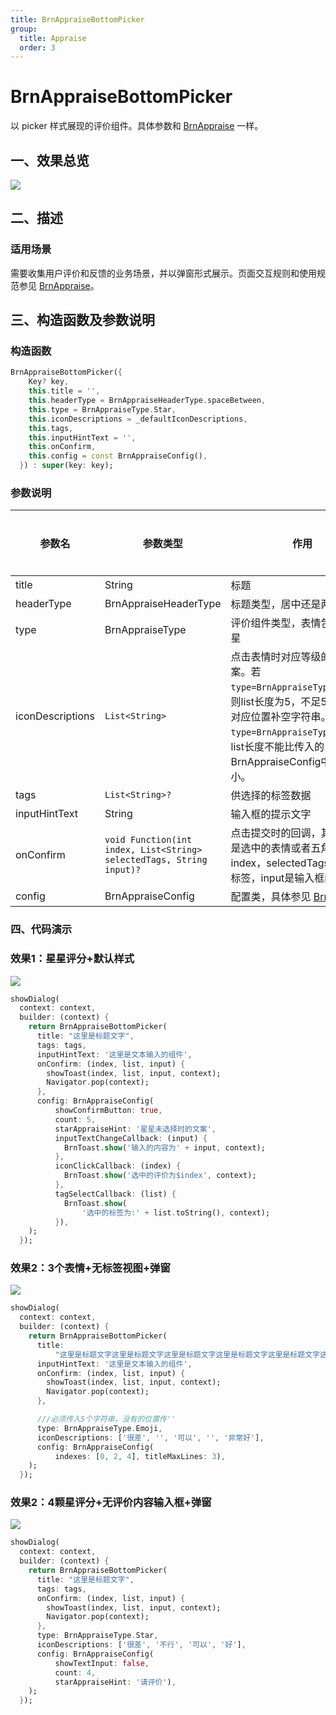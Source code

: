 ```yaml
---
title: BrnAppraiseBottomPicker
group:
  title: Appraise
  order: 3
---
```


# BrnAppraiseBottomPicker

以 picker 样式展现的评价组件。具体参数和 [BrnAppraise](../widgets/brn-appraise) 一样。

## 一、效果总览
![](./img/BrnAppraiseBottomPickerIntro.png)

## 二、描述

### 适用场景

需要收集用户评价和反馈的业务场景，并以弹窗形式展示。页面交互规则和使用规范参见 [BrnAppraise](../widgets/brn-appraise)。

## 三、构造函数及参数说明

### 构造函数

```dart
BrnAppraiseBottomPicker({
    Key? key,
    this.title = '',
    this.headerType = BrnAppraiseHeaderType.spaceBetween,
    this.type = BrnAppraiseType.Star,
    this.iconDescriptions = _defaultIconDescriptions,
    this.tags,
    this.inputHintText = '',
    this.onConfirm,
    this.config = const BrnAppraiseConfig(),
  }) : super(key: key);
```

### 参数说明

| **参数名** | **参数类型** | **作用** | **是否必填** | **默认值** |
| --- | --- | --- | --- | --- |
| title | String | 标题 | 否 | '' |
| headerType | BrnAppraiseHeaderType | 标题类型，居中还是两侧 | 否 | BrnAppraiseHeaderType.spaceBetween |
| type | BrnAppraiseType | 评价组件类型，表情包还是五角星 | 否 | BrnAppraiseType.Star |
| iconDescriptions | `List<String>` | 点击表情时对应等级的提示文案。若 `type=BrnAppraiseType.Emoji`，则list长度为5，不足5个时请在对应位置补空字符串。若 `type=BrnAppraiseType.Star`，list长度不能比传入的 BrnAppraiseConfig中的 count 小。 | 否 | ['不好', '还行', '满意', '很棒', '超惊喜'] |
| tags | `List<String>?` | 供选择的标签数据 | 否 | 无 |
| inputHintText | String | 输入框的提示文字 | 否 | '' |
| onConfirm | `void Function(int index, List<String> selectedTags, String input)?` | 点击提交时的回调，其中index是选中的表情或者五角星的index，selectedTags是选中的标签，input是输入框的内容 | 否 | 无 |
| config | BrnAppraiseConfig | 配置类，具体参见 [BrnAppraise](../widgets/brn-appraise) | 否 | BrnAppraiseConfig() |

### 四、代码演示

### 效果1：星星评分+默认样式

![](./img/BrnAppraiseBottomPickerDemo1.png)

```dart
showDialog(
  context: context,
  builder: (context) {
    return BrnAppraiseBottomPicker(
      title: "这里是标题文字",
      tags: tags,
      inputHintText: '这里是文本输入的组件',
      onConfirm: (index, list, input) {
        showToast(index, list, input, context);
        Navigator.pop(context);
      },
      config: BrnAppraiseConfig(
          showConfirmButton: true,
          count: 5,
          starAppraiseHint: '星星未选择时的文案',
          inputTextChangeCallback: (input) {
            BrnToast.show('输入的内容为' + input, context);
          },
          iconClickCallback: (index) {
            BrnToast.show('选中的评价为$index', context);
          },
          tagSelectCallback: (list) {
            BrnToast.show(
                '选中的标签为:' + list.toString(), context);
          }),
    );
  });
```

### 效果2：3个表情+无标签视图+弹窗

![](./img/BrnAppraiseBottomPickerDemo2.png)

```dart
showDialog(
  context: context,
  builder: (context) {
    return BrnAppraiseBottomPicker(
      title:
          "这里是标题文字这里是标题文字这里是标题文字这里是标题文字这里是标题文字这里是标题文字这里是标题文字这里是标题文字",
      inputHintText: '这里是文本输入的组件',
      onConfirm: (index, list, input) {
        showToast(index, list, input, context);
        Navigator.pop(context);
      },

      ///必须传入5个字符串，没有的位置传''
      type: BrnAppraiseType.Emoji,
      iconDescriptions: ['很差', '', '可以', '', '非常好'],
      config: BrnAppraiseConfig(
          indexes: [0, 2, 4], titleMaxLines: 3),
    );
  });
```

### 效果2：4颗星评分+无评价内容输入框+弹窗

![](./img/BrnAppraiseBottomPickerDemo3.png)

```dart
showDialog(
  context: context,
  builder: (context) {
    return BrnAppraiseBottomPicker(
      title: "这里是标题文字",
      tags: tags,
      onConfirm: (index, list, input) {
        showToast(index, list, input, context);
        Navigator.pop(context);
      },
      type: BrnAppraiseType.Star,
      iconDescriptions: ['很差', '不行', '可以', '好'],
      config: BrnAppraiseConfig(
          showTextInput: false,
          count: 4,
          starAppraiseHint: '请评价'),
    );
  });
```